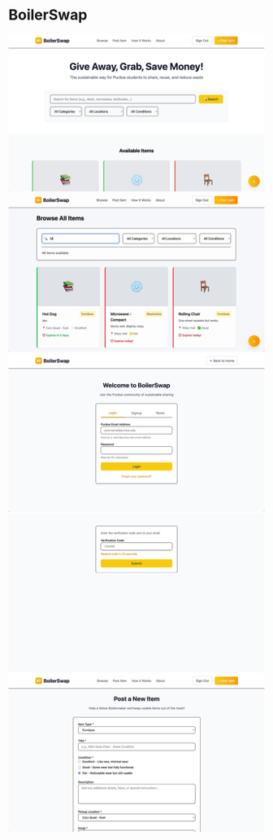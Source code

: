 # BoilerSwap

<img src="demos/home.png" width=600 alt="Picture of home page">
<img src="demos/search.gif" width=600 alt="GIF demonstrating item swap website">
<img src="demos/login.png" width=600 alt="Picture of login">
<img src="demos/code.png" width=600 alt="Picture of two factor authentication">
<img src="demos/post.png" width=600 alt="Picture of posting new item">
